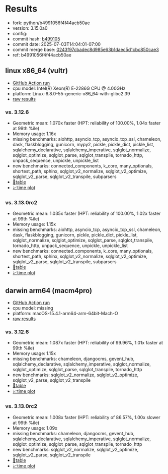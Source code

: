 # Results

- fork: python/b4991056f4f44acb50ae
- version: 3.15.0a0
- config: 
- commit hash: [b499105](https://github.com/python/cpython/commit/b499105)
- commit date: 2025-07-03T14:04:01-07:00
- commit merge base: [0243f97cbadec8d985e63b1daec5d1cbc850cae3](https://github.com/python/cpython/commit/0243f97cbadec8d985e63b1daec5d1cbc850cae3)
- ref: b4991056f4f44acb50ae

## linux x86_64 (vultr)

- [GitHub Action run](https://github.com/facebookexperimental/free-threading-benchmarking/actions/runs/16063094042)
- cpu model: Intel(R) Xeon(R) E-2286G CPU @ 4.00GHz
- platform: Linux-6.8.0-55-generic-x86_64-with-glibc2.39
- [raw results](bm-20250703-vultr-x86_64-python-b4991056f4f44acb50ae-3.15.0a0-b499105.json)

### vs. 3.12.6

- Geometric mean: 1.070x faster (HPT: reliability of 100.00%, 1.04x faster at 99th %ile)
- Memory usage: 1.16x
- missing benchmarks: aiohttp, asyncio_tcp, asyncio_tcp_ssl, chameleon, dask, flaskblogging, gunicorn, mypy2, pickle, pickle_dict, pickle_list, sqlalchemy_declarative, sqlalchemy_imperative, sqlglot_normalize, sqlglot_optimize, sqlglot_parse, sqlglot_transpile, tornado_http, unpack_sequence, unpickle, unpickle_list
- new benchmarks: connected_components, k_core, many_optionals, shortest_path, sphinx, sqlglot_v2_normalize, sqlglot_v2_optimize, sqlglot_v2_parse, sqlglot_v2_transpile, subparsers
- [📄table](bm-20250703-vultr-x86_64-python-b4991056f4f44acb50ae-3.15.0a0-b499105-vs-3.12.6.md)
- [📈time plot](bm-20250703-vultr-x86_64-python-b4991056f4f44acb50ae-3.15.0a0-b499105-vs-3.12.6.svg)

### vs. 3.13.0rc2

- Geometric mean: 1.035x faster (HPT: reliability of 100.00%, 1.02x faster at 99th %ile)
- Memory usage: 1.15x
- missing benchmarks: aiohttp, asyncio_tcp, asyncio_tcp_ssl, chameleon, dask, flaskblogging, gunicorn, pickle, pickle_dict, pickle_list, sqlglot_normalize, sqlglot_optimize, sqlglot_parse, sqlglot_transpile, tornado_http, unpack_sequence, unpickle, unpickle_list
- new benchmarks: connected_components, k_core, many_optionals, shortest_path, sphinx, sqlglot_v2_normalize, sqlglot_v2_optimize, sqlglot_v2_parse, sqlglot_v2_transpile, subparsers
- [📄table](bm-20250703-vultr-x86_64-python-b4991056f4f44acb50ae-3.15.0a0-b499105-vs-3.13.0rc2.md)
- [📈time plot](bm-20250703-vultr-x86_64-python-b4991056f4f44acb50ae-3.15.0a0-b499105-vs-3.13.0rc2.svg)

## darwin arm64 (macm4pro)

- [GitHub Action run](https://github.com/facebookexperimental/free-threading-benchmarking/actions/runs/16063094042)
- cpu model: missing
- platform: macOS-15.4.1-arm64-arm-64bit-Mach-O
- [raw results](bm-20250703-macm4pro-arm64-python-b4991056f4f44acb50ae-3.15.0a0-b499105.json)

### vs. 3.12.6

- Geometric mean: 1.087x faster (HPT: reliability of 99.96%, 1.01x faster at 99th %ile)
- Memory usage: 1.15x
- missing benchmarks: chameleon, djangocms, gevent_hub, sqlalchemy_declarative, sqlalchemy_imperative, sqlglot_normalize, sqlglot_optimize, sqlglot_parse, sqlglot_transpile, tornado_http
- new benchmarks: sqlglot_v2_normalize, sqlglot_v2_optimize, sqlglot_v2_parse, sqlglot_v2_transpile
- [📄table](bm-20250703-macm4pro-arm64-python-b4991056f4f44acb50ae-3.15.0a0-b499105-vs-3.12.6.md)
- [📈time plot](bm-20250703-macm4pro-arm64-python-b4991056f4f44acb50ae-3.15.0a0-b499105-vs-3.12.6.svg)

### vs. 3.13.0rc2

- Geometric mean: 1.008x faster (HPT: reliability of 86.57%, 1.00x slower at 99th %ile)
- Memory usage: 1.09x
- missing benchmarks: chameleon, djangocms, gevent_hub, sqlalchemy_declarative, sqlalchemy_imperative, sqlglot_normalize, sqlglot_optimize, sqlglot_parse, sqlglot_transpile, tornado_http
- new benchmarks: sqlglot_v2_normalize, sqlglot_v2_optimize, sqlglot_v2_parse, sqlglot_v2_transpile
- [📄table](bm-20250703-macm4pro-arm64-python-b4991056f4f44acb50ae-3.15.0a0-b499105-vs-3.13.0rc2.md)
- [📈time plot](bm-20250703-macm4pro-arm64-python-b4991056f4f44acb50ae-3.15.0a0-b499105-vs-3.13.0rc2.svg)

